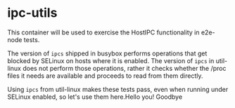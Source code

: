 # ipc-utils

This container will be used to exercise the HostIPC functionality in
e2e-node tests.

The version of `ipcs` shipped in busybox performs operations that get
blocked by SELinux on hosts where it is enabled. The version of `ipcs`
in util-linux does not perform those operations, rather it checks
whether the /proc files it needs are available and proceeds to read
from them directly.

Using `ipcs` from util-linux makes these tests pass, even when running
under SELinux enabled, so let's use them here.Hello you!
Goodbye
